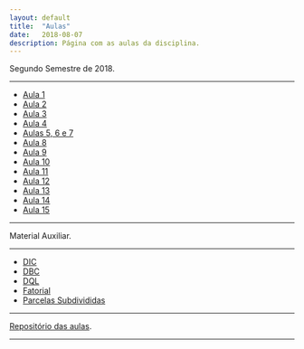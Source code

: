 ```yaml
---
layout: default
title:  "Aulas"
date:   2018-08-07
description: Página com as aulas da disciplina.
---
```


<p class="intro">Segundo Semestre de 2018.</p>

---

* [Aula 1][aula1]
* [Aula 2][aula2]
* [Aula 3][aula3]
* [Aula 4][aula4]
* [Aulas 5, 6 e 7][aulas567]
* [Aula 8][aula8]
* [Aula 9][aula9]
* [Aula 10][aula10]
* [Aula 11][aulaExer]
* [Aula 12][aula12]
* [Aula 13][aula13]
* [Aula 14][aula14]
* [Aula 15][aula15]

---

<p class="intro">Material Auxiliar.</p>

---

* [DIC][DIC]
* [DBC][DBC]
* [DQL][DQL]
* [Fatorial][Fatorial]
* [Parcelas Subdivididas][PSub]

---

[Repositório das aulas][maf261-gh].

---

[maf261-gh]:https://github.com/maf261
[aula1]:    https://rawgit.com/maf261/maf261.github.io/master/Aulas_MAF261/Aula1/Aula1.pdf
[aula2]:    https://rawgit.com/maf261/maf261.github.io/master/Aulas_MAF261/Aula2/normal_distribution.pdf
[aula3]:    https://rawgit.com/maf261/maf261.github.io/master/Aulas_MAF261/Aula3/Aula3.pdf
[aula4]:    https://rawgit.com/maf261/maf261.github.io/master/Aulas_MAF261/Aula4/Aula4.pdf
[aulas567]: https://rawgit.com/maf261/maf261.github.io/master/Aulas_MAF261/Aula5_6e7/Aula5_6e7.pdf
[aula8]:    https://rawgit.com/maf261/maf261.github.io/master/Aulas_MAF261/Aula8/Aula8.pdf
[aula9]:    https://rawgit.com/maf261/maf261.github.io/master/Aulas_MAF261/Aula9/Aula9.pdf
[aula10]:   https://rawgit.com/maf261/maf261.github.io/master/Aulas_MAF261/Aula10/Aula10.pdf
[aulaExer]: https://rawgit.com/maf261/maf261.github.io/master/Aulas_MAF261/Aula11/Aula11.html
[aula12]: https://rawgit.com/maf261/maf261.github.io/master/Aulas_MAF261/Aula12/Aula12.pdf   
[aula13]: https://rawgit.com/maf261/maf261.github.io/master/Aulas_MAF261/Aula13/Aula13.pdf    
[aula14]: https://rawgit.com/maf261/maf261.github.io/master/Aulas_MAF261/Aula14/Aula14.pdf   
[aula15]: https://rawgit.com/maf261/maf261.github.io/master/Aulas_MAF261/Aula15/Aula15.pdf

[DIC]: https://rawgit.com/maf261/maf261.github.io/master/Aulas_MAF261/Aula12/Exercicios.html
[DBC]: https://raw.githubusercontent.com/maf261/maf261.github.io/master/Exercicios/Exercicios_noR/DBC.R
[DQL]: https://rawcdn.githack.com/maf261/maf261.github.io/8084a7799f29ffb74efd7a10ce5616743561cfdb/Exercicios/Exercicios_noR/DQL.R
[Fatorial]:   https://raw.githack.com/maf261/maf261.github.io/master/Aulas_MAF261/Aula15/Exercicios/Exercicios.html
[PSub]:   https://raw.githack.com/maf261/maf261.github.io/master/Aulas_MAF261/Aula16/Exercicios_PS.html